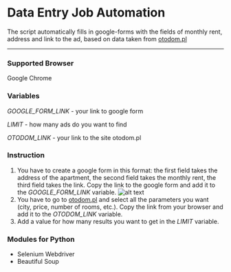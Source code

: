 # Data Entry Job Automation
The script automatically fills in google-forms with the fields of monthly rent, address and link to the ad, based on data taken from [otodom.pl](https://www.otodom.pl/)

---
### Supported Browser
Google Chrome
### Variables

*GOOGLE_FORM_LINK* - your link to google form

*LIMIT* - how many ads do you want to find

*OTODOM_LINK* - your link to the site otodom.pl


### Instruction

1. You have to create a google form in this format: the first field takes the address of the apartment, the second field takes the monthly rent, the third field takes the link. Copy the link to the google form and add it to the *GOOGLE_FORM_LINK* variable.
![alt text](https://i.imgur.com/Y0DuNX7.png "google form example")
2. You have to go to [otodom.pl](https://www.otodom.pl/) and select all the parameters you want (city, price, number of rooms, etc.). Copy the link from your browser and add it to the *OTODOM_LINK* variable.
3. Add a value for how many results you want to get in the *LIMIT* variable.

### Modules for Python

* Selenium Webdriver
* Beautiful Soup